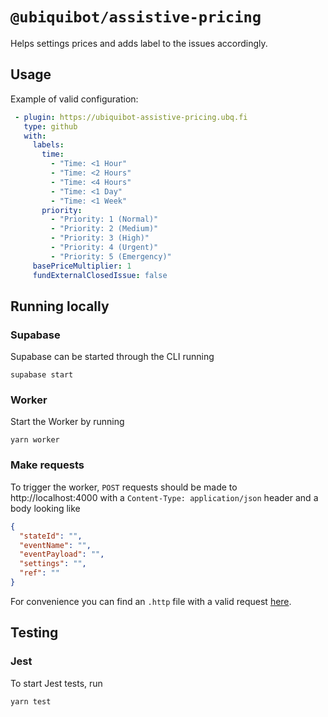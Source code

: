 # `@ubiquibot/assistive-pricing`

Helps settings prices and adds label to the issues accordingly.

## Usage
Example of valid configuration:
```yml
 - plugin: https://ubiquibot-assistive-pricing.ubq.fi
   type: github
   with:
     labels:
       time:
         - "Time: <1 Hour"
         - "Time: <2 Hours"
         - "Time: <4 Hours"
         - "Time: <1 Day"
         - "Time: <1 Week"
       priority:
         - "Priority: 1 (Normal)"
         - "Priority: 2 (Medium)"
         - "Priority: 3 (High)"
         - "Priority: 4 (Urgent)"
         - "Priority: 5 (Emergency)"
     basePriceMultiplier: 1
     fundExternalClosedIssue: false
```

## Running locally
### Supabase
Supabase can be started through the CLI running
```shell
supabase start
```

### Worker
Start the Worker by running
```shell
yarn worker
```

### Make requests
To trigger the worker, `POST` requests should be made to http://localhost:4000 with a `Content-Type: application/json` 
header and a body 
looking like
```json
{
  "stateId": "",
  "eventName": "",
  "eventPayload": "",
  "settings": "",
  "ref": ""
}
```
For convenience you can find an `.http` file with a valid request [here](/tests/http/request.http).

## Testing

### Jest
To start Jest tests, run
```shell
yarn test
```

